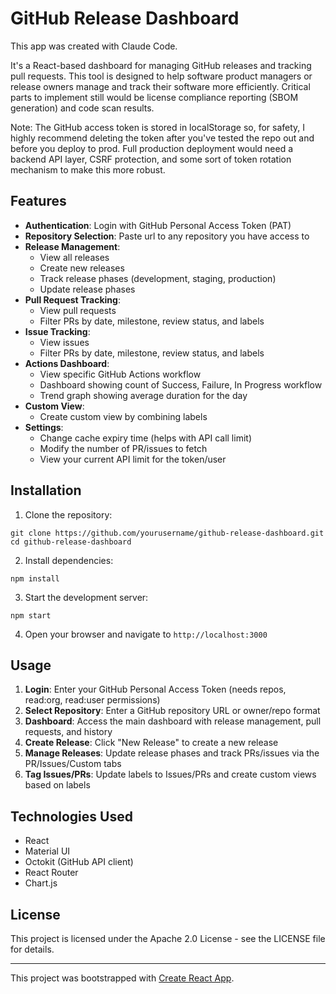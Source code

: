 # GitHub Release Dashboard

This app was created with Claude Code.

It's a React-based dashboard for managing GitHub releases and tracking pull requests. This tool is designed to help software product managers or release owners manage and track their software more efficiently. Critical parts to implement still would be license compliance reporting (SBOM generation) and code scan results.

Note: The GitHub access token is stored in localStorage so, for safety, I highly recommend deleting the token after you've tested the repo out and before you deploy to prod. Full production deployment would need a backend API layer, CSRF protection, and some sort of token rotation mechanism to make this more robust.

## Features

- **Authentication**: Login with GitHub Personal Access Token (PAT)
- **Repository Selection**: Paste url to any repository you have access to
- **Release Management**:
  - View all releases
  - Create new releases
  - Track release phases (development, staging, production)
  - Update release phases
- **Pull Request Tracking**:
  - View pull requests
  - Filter PRs by date, milestone, review status, and labels
- **Issue Tracking**:
  - View issues
  - Filter PRs by date, milestone, review status, and labels
- **Actions Dashboard**:
  - View specific GitHub Actions workflow
  - Dashboard showing count of Success, Failure, In Progress workflow
  - Trend graph showing average duration for the day
- **Custom View**:
	- Create custom view by combining labels
- **Settings**:
	- Change cache expiry time (helps with API call limit)
 	- Modify the number of PR/issues to fetch
  - View your current API limit for the token/user

## Installation

1. Clone the repository:
```
git clone https://github.com/yourusername/github-release-dashboard.git
cd github-release-dashboard
```

2. Install dependencies:
```
npm install
```

3. Start the development server:
```
npm start
```

4. Open your browser and navigate to `http://localhost:3000`

## Usage

1. **Login**: Enter your GitHub Personal Access Token (needs repos, read:org, read:user permissions)
2. **Select Repository**: Enter a GitHub repository URL or owner/repo format
3. **Dashboard**: Access the main dashboard with release management, pull requests, and history
4. **Create Release**: Click "New Release" to create a new release
5. **Manage Releases**: Update release phases and track PRs/issues via the PR/Issues/Custom tabs
6. **Tag Issues/PRs**: Update labels to Issues/PRs and create custom views based on labels

## Technologies Used

- React
- Material UI
- Octokit (GitHub API client)
- React Router
- Chart.js

## License

This project is licensed under the Apache 2.0 License - see the LICENSE file for details.

---

This project was bootstrapped with [Create React App](https://github.com/facebook/create-react-app).
